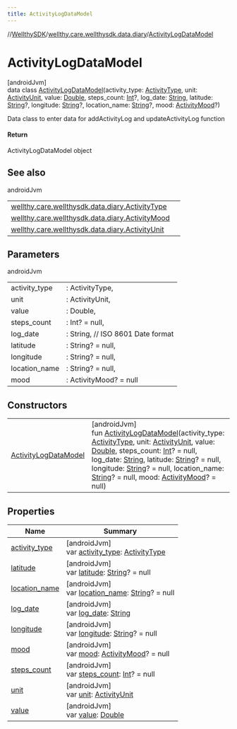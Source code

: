 ```yaml
---
title: ActivityLogDataModel
---
```

//[WellthySDK](../../../index.html)/[wellthy.care.wellthysdk.data.diary](../index.html)/[ActivityLogDataModel](index.html)



# ActivityLogDataModel



[androidJvm]\
data class [ActivityLogDataModel](index.html)(activity_type: [ActivityType](../-activity-type/index.html), unit: [ActivityUnit](../-activity-unit/index.html), value: [Double](https://kotlinlang.org/api/latest/jvm/stdlib/kotlin/-double/index.html), steps_count: [Int](https://kotlinlang.org/api/latest/jvm/stdlib/kotlin/-int/index.html)?, log_date: [String](https://kotlinlang.org/api/latest/jvm/stdlib/kotlin/-string/index.html), latitude: [String](https://kotlinlang.org/api/latest/jvm/stdlib/kotlin/-string/index.html)?, longitude: [String](https://kotlinlang.org/api/latest/jvm/stdlib/kotlin/-string/index.html)?, location_name: [String](https://kotlinlang.org/api/latest/jvm/stdlib/kotlin/-string/index.html)?, mood: [ActivityMood](../-activity-mood/index.html)?)

Data class to enter data for addActivityLog and updateActivityLog function



#### Return



ActivityLogDataModel object



## See also


androidJvm

| | |
|---|---|
| [wellthy.care.wellthysdk.data.diary.ActivityType](../-activity-type/index.html) |  |
| [wellthy.care.wellthysdk.data.diary.ActivityMood](../-activity-mood/index.html) |  |
| [wellthy.care.wellthysdk.data.diary.ActivityUnit](../-activity-unit/index.html) |  |



## Parameters


androidJvm

| | |
|---|---|
| activity_type | : ActivityType, |
| unit | : ActivityUnit, |
| value | : Double, |
| steps_count | : Int? = null, |
| log_date | : String, // ISO 8601 Date format |
| latitude | : String? = null, |
| longitude | : String? = null, |
| location_name | : String? = null, |
| mood | : ActivityMood? = null |



## Constructors


| | |
|---|---|
| [ActivityLogDataModel](-activity-log-data-model.html) | [androidJvm]<br>fun [ActivityLogDataModel](-activity-log-data-model.html)(activity_type: [ActivityType](../-activity-type/index.html), unit: [ActivityUnit](../-activity-unit/index.html), value: [Double](https://kotlinlang.org/api/latest/jvm/stdlib/kotlin/-double/index.html), steps_count: [Int](https://kotlinlang.org/api/latest/jvm/stdlib/kotlin/-int/index.html)? = null, log_date: [String](https://kotlinlang.org/api/latest/jvm/stdlib/kotlin/-string/index.html), latitude: [String](https://kotlinlang.org/api/latest/jvm/stdlib/kotlin/-string/index.html)? = null, longitude: [String](https://kotlinlang.org/api/latest/jvm/stdlib/kotlin/-string/index.html)? = null, location_name: [String](https://kotlinlang.org/api/latest/jvm/stdlib/kotlin/-string/index.html)? = null, mood: [ActivityMood](../-activity-mood/index.html)? = null) |


## Properties


| Name | Summary |
|---|---|
| [activity_type](activity_type.html) | [androidJvm]<br>var [activity_type](activity_type.html): [ActivityType](../-activity-type/index.html) |
| [latitude](latitude.html) | [androidJvm]<br>var [latitude](latitude.html): [String](https://kotlinlang.org/api/latest/jvm/stdlib/kotlin/-string/index.html)? = null |
| [location_name](location_name.html) | [androidJvm]<br>var [location_name](location_name.html): [String](https://kotlinlang.org/api/latest/jvm/stdlib/kotlin/-string/index.html)? = null |
| [log_date](log_date.html) | [androidJvm]<br>var [log_date](log_date.html): [String](https://kotlinlang.org/api/latest/jvm/stdlib/kotlin/-string/index.html) |
| [longitude](longitude.html) | [androidJvm]<br>var [longitude](longitude.html): [String](https://kotlinlang.org/api/latest/jvm/stdlib/kotlin/-string/index.html)? = null |
| [mood](mood.html) | [androidJvm]<br>var [mood](mood.html): [ActivityMood](../-activity-mood/index.html)? = null |
| [steps_count](steps_count.html) | [androidJvm]<br>var [steps_count](steps_count.html): [Int](https://kotlinlang.org/api/latest/jvm/stdlib/kotlin/-int/index.html)? = null |
| [unit](unit.html) | [androidJvm]<br>var [unit](unit.html): [ActivityUnit](../-activity-unit/index.html) |
| [value](value.html) | [androidJvm]<br>var [value](value.html): [Double](https://kotlinlang.org/api/latest/jvm/stdlib/kotlin/-double/index.html) |

